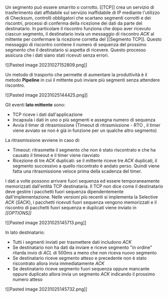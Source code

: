 Un segmento può essere smarrito o corrotto. [[TCP]] crea un servizio di trasferimento dati affidabile sul servizio inaffidabile di IP mediante l'utilizzo di Checksum, controlli obbligatori che scartano segmenti corrotti e dei riscontri, processi di conferma della ricezione dei dati da parte del destinatario. In particolare il riscontro funziona che dopo aver ricevuto ciascun segmento, il destinatario invia un messaggio di riscontro _ACK_ al mittente per confermare la ricezione corretta del [[Segmento TCP]]. Questo messaggio di riscontro contiene il numero di sequenza del prossimo segmento che il destinatario si aspetta di ricevere. Questo processo assicura che i dati siano stati ricevuti senza errori.

![[Pasted image 20231027152809.png]]

Un metodo di trasporto che permette di aumentare la produttività è il metodo **Pipeline** in cui il mittente può inviare più segmenti senza attendere riscontro. 

![[Pasted image 20231025144425.png]]

Gli eventi **lato mittente** sono:
- TCP riceve i dati dall'applicazione
- Incapsula i dati in uno o più segmenti e assegna numero di sequenza
- Avvia il timer di ritrasmissione (Timeout di ritrasmissione - RTO , il timer viene avviato se non è già in funzione per un qualche altro segmento)

La ritrasmissione avviene in caso di:
- Timeout: ritrasmette il segmento che non è stato riscontrato e che ha causato il timeout e il timer viene riavviato
- Ricezione di tre *ACK* duplicati: se il mittente riceve tre *ACK* duplicati, il segmento successivo a quello riscontrato è andato perso. Quindi viene fatta una ritrasmissione veloce prima della scadenza del timer.

I dati a volte possono arrivare fuori sequenza ed essere temporaneamente memorizzati dall'entità TCP destinataria. Il TCP non dice come il destinatario deve gestire i pacchetti fuori sequenza dipendentemente dall'implementazione.
Nelle versioni più recenti si implementa la Selective _ACK_ (_SACK_), i pacchetti ricevuti fuori sequenza vengono memorizzati e il riscontro di pacchetti fuori sequenza e duplicati viene inviato in _[[OPTIONS]]_

![[Pasted image 20231025145713.png]]


In lato destinatario:
- Tutti i segmenti inviati per trasmettere dati includono _ACK_
- Se destinatario non ha dati da inviare e riceve segmento "in ordine" ritarda invio di _ACL_ di 500ms a meno che non riceva nuovo segmento
- Se destinatario riceve segmento atteso e precedente non è stato riscontrato allora invia immediatamente _ACK_
- Se destinatario riceve segmento fuori sequenza oppure mancante oppure duplicato allora invia un segmento _ACK_ indicando il prossimo numero atteso

![[Pasted image 20231025145732.png]]